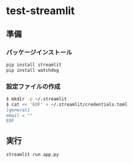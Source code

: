 # test-streamlit

## 準備

### パッケージインストール

```bash
pip install streamlit
pip install watchdog
```

### 設定ファイルの作成

```bash
$ mkdir -p ~/.streamlit
$ cat << 'EOF' > ~/.streamlit/credentials.toml
[general]
email = ""
EOF
```

## 実行

```bash
streamlit run app.py
```
